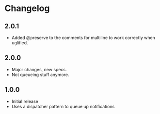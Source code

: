 # Changelog

## 2.0.1

- Added @preserve to the comments for multiline to work correctly when uglified.

## 2.0.0

- Major changes, new specs.
- Not queueing stuff anymore.

## 1.0.0

- Initial release
- Uses a dispatcher pattern to queue up notifications